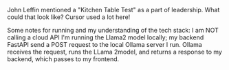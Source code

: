 John Leffin mentioned a "Kitchen Table Test" as a part of leadership. What could that look like?
Cursor used a lot here!

Some notes for running and my understanding of the tech stack:
I am NOT calling a cloud API
I'm running the Llama2 model locally; my backend FastAPI send a POST request to the local Ollama server I run. Ollama receives the request, runs the LLama 2model, and returns a response to my backend, which passes to my frontend.
